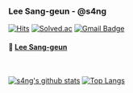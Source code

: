 ### Lee Sang-geun - @s4ng
[![Hits](https://hits.seeyoufarm.com/api/count/incr/badge.svg?url=https%3A%2F%2Fgithub.com%2Fs4ng&count_bg=%2379C83D&title_bg=%23555555&icon=&icon_color=%23E7E7E7&title=hits&edge_flat=false)](https://hits.seeyoufarm.com)
[![Solved.ac](http://mazassumnida.wtf/api/mini/generate_badge?boj=zalcls9512)](https://solved.ac/zalcls9512)
[![Gmail Badge](https://img.shields.io/badge/-Gmail-c14438?style=flat&logo=Gmail&logoColor=white)](mailto:zalcls951201@gmail.com)

#### 📄 [Lee Sang-geun](https://www.notion.so/Lee-Sang-geun-c84b58fb08cd43bc8062a3fd332fc461)

<!--
</br>

<p align="">
  😎&nbsp;
  <code><img height="25" src="https://raw.githubusercontent.com/github/explore/80688e429a7d4ef2fca1e82350fe8e3517d3494d/topics/javascript/javascript.png" alt="javascript" title="javascript"></code>
  <code><img height="25" src="https://raw.githubusercontent.com/github/explore/80688e429a7d4ef2fca1e82350fe8e3517d3494d/topics/nodejs/nodejs.png" alt="nodejs" title="nodejs"></code>
  <code><img height="25" src="https://raw.githubusercontent.com/github/explore/80688e429a7d4ef2fca1e82350fe8e3517d3494d/topics/react/react.png" alt="react" title="react"></code>
  <code><img height="25" src="https://raw.githubusercontent.com/github/explore/80688e429a7d4ef2fca1e82350fe8e3517d3494d/topics/cpp/cpp.png" alt="cpp" title="cpp"></code>
</p>

<p align="">
  🧐&nbsp;
  <code><img height="25" src="https://raw.githubusercontent.com/github/explore/80688e429a7d4ef2fca1e82350fe8e3517d3494d/topics/typescript/typescript.png" alt="typescript" title="typescript"></code>
  <code><img height="25" src="https://raw.githubusercontent.com/github/explore/5c058a388828bb5fde0bcafd4bc867b5bb3f26f3/topics/graphql/graphql.png" alt="graphql" title="graphql"></code>
  <code><img height="25" src="https://img1.daumcdn.net/thumb/R1280x0/?scode=mtistory2&fname=http%3A%2F%2Fcfile5.uf.tistory.com%2Fimage%2F9923593359840EC50A37A3" alt="mongodb" title="mongodb"></code>
</p>

-->

</br>

[![s4ng's github stats](https://github-readme-stats.vercel.app/api?username=s4ng&theme=react&show_icons=true)](https://github.com/s4ng)
[![Top Langs](https://github-readme-stats.vercel.app/api/top-langs/?username=s4ng&layout=compact&theme=react)](https://github.com/s4ng)

<!--
---

<p align="center">
  <img src="https://visitor-badge.laobi.icu/badge?page_id=s4ng/s4ng" alt="visitor"/>
</p>

**s4ng/s4ng** is a ✨ _special_ ✨ repository because its `README.md` (this file) appears on your GitHub profile.

Here are some ideas to get you started:

- 🔭 I’m currently working on ...
- 🌱 I’m currently learning ...
- 👯 I’m looking to collaborate on ...
- 🤔 I’m looking for help with ...
- 💬 Ask me about ...
- 📫 How to reach me: ...
- 😄 Pronouns: ...
- ⚡ Fun fact: ...
-->
